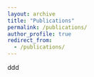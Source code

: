 ```yaml
---
layout: archive
title: "Publications"
permalink: /publications/
author_profile: true
redirect_from:
  - /publications/
---
```


ddd